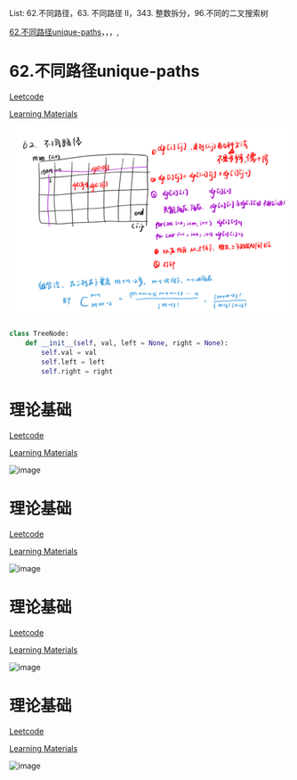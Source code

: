List: 62.不同路径，63. 不同路径 II，343. 整数拆分，96.不同的二叉搜索树


[62.不同路径unique-paths](#01)，[](#02)，[](#03)，[](#04),[](#05)

# <span id="01">62.不同路径unique-paths</span>

[Leetcode](https://leetcode.cn/problems/unique-paths/) 

[Learning Materials](https://programmercarl.com/0062.%E4%B8%8D%E5%90%8C%E8%B7%AF%E5%BE%84.html)

![image](../images/62-unique-paths.png)

```python
class TreeNode:
    def __init__(self, val, left = None, right = None):
        self.val = val
        self.left = left
        self.right = right
```

# <span id="02">理论基础</span>

[Leetcode]() 

[Learning Materials]()

![image](../images/.png)

# <span id="03">理论基础</span>

[Leetcode]() 

[Learning Materials]()

![image](../images/.png)

# <span id="04">理论基础</span>

[Leetcode]() 

[Learning Materials]()

![image](../images/.png)

# <span id="05">理论基础</span>

[Leetcode]() 

[Learning Materials]()

![image](../images/.png)
